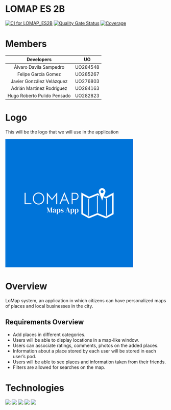 # LOMAP ES 2B
[![CI for LOMAP_ES2B](https://github.com/Arquisoft/lomap_es2b/actions/workflows/lomap_es2b.yml/badge.svg)](https://github.com/Arquisoft/lomap_es2b/actions/workflows/lomap_es2b.yml)
[![Quality Gate Status](https://sonarcloud.io/api/project_badges/measure?project=Arquisoft_lomap_es2b&metric=alert_status)](https://sonarcloud.io/summary/new_code?id=Arquisoft_lomap_es2b)
[![Coverage](https://sonarcloud.io/api/project_badges/measure?project=Arquisoft_lomap_es2b&metric=coverage)](https://sonarcloud.io/summary/new_code?id=Arquisoft_lomap_es2b)

# Members
 |        Developers        |         UO        |
|:-----------------------------:|:------------------:|
|     Álvaro Davila Sampedro     | UO284548 |
|     Felipe García Gomez     | UO285267 |
|    Javier González Velázquez     | UO276803 | 
|  Adrián Martinez Rodriguez | UO284163 |
| Hugo Roberto Pulido Pensado| UO282823 |

# Logo
<p>
This will be the logo that we will use in the application
</p>
<img src="https://github.com/Arquisoft/lomap_es2b/blob/login-page/webapp/src/assets/img/logo-color.svg" height="400">

# Overview
LoMap system, an application in which citizens can have personalized maps of places and local businesses in the city.
## Requirements Overview
* Add places in different categories.
* Users will be able to display locations in a map-like window.
* Users can associate ratings, comments, photos on the added places.
* Information about a place stored by each user will be stored in each user’s pod.
* Users will be able to see places and information taken from their friends.
* Filters are allowed for searches on the map.

# Technologies

<p float="left">
<img src="https://blog.wildix.com/wp-content/uploads/2020/06/react-logo.jpg" height="100">
<img src="https://miro.medium.com/max/1200/0*RbmfNyhuBb8G3LWh.png" height="100">
<img src="https://miro.medium.com/max/365/1*Jr3NFSKTfQWRUyjblBSKeg.png" height="100">
<img src="http://www.cursosgis.com/wp-content/uploads/2017/11/logomapbox.png" height="100">
<img src="https://uploads-ssl.webflow.com/62d722f9cc456d1fb015d3e7/636ab9d11b3a3c638e8bbad7_opengraph.png" height="100">
</p>
